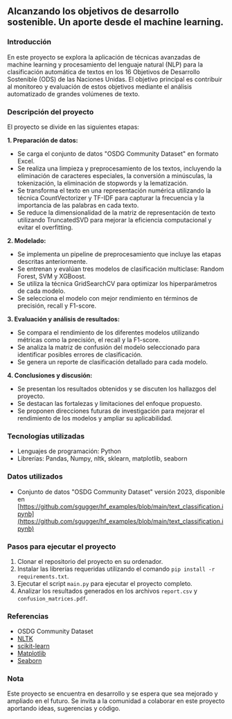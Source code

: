 ## Alcanzando los objetivos de desarrollo sostenible. Un aporte desde el machine learning.

### Introducción

En este proyecto se explora la aplicación de técnicas avanzadas de machine learning y procesamiento del lenguaje natural (NLP) para la clasificación automática de textos en los 16 Objetivos de Desarrollo Sostenible (ODS) de las Naciones Unidas. El objetivo principal es contribuir al monitoreo y evaluación de estos objetivos mediante el análisis automatizado de grandes volúmenes de texto.

### Descripción del proyecto

El proyecto se divide en las siguientes etapas:

**1. Preparación de datos:**

   - Se carga el conjunto de datos "OSDG Community Dataset" en formato Excel.
   - Se realiza una limpieza y preprocesamiento de los textos, incluyendo la eliminación de caracteres especiales, la conversión a minúsculas, la tokenización, la eliminación de stopwords y la lematización.
   - Se transforma el texto en una representación numérica utilizando la técnica CountVectorizer y TF-IDF para capturar la frecuencia y la importancia de las palabras en cada texto.
   - Se reduce la dimensionalidad de la matriz de representación de texto utilizando TruncatedSVD para mejorar la eficiencia computacional y evitar el overfitting.

**2. Modelado:**

   - Se implementa un pipeline de preprocesamiento que incluye las etapas descritas anteriormente.
   - Se entrenan y evalúan tres modelos de clasificación multiclase: Random Forest, SVM y XGBoost.
   - Se utiliza la técnica GridSearchCV para optimizar los hiperparámetros de cada modelo.
   - Se selecciona el modelo con mejor rendimiento en términos de precisión, recall y F1-score.

**3. Evaluación y análisis de resultados:**

   - Se compara el rendimiento de los diferentes modelos utilizando métricas como la precisión, el recall y la F1-score.
   - Se analiza la matriz de confusión del modelo seleccionado para identificar posibles errores de clasificación.
   - Se genera un reporte de clasificación detallado para cada modelo.

**4. Conclusiones y discusión:**

   - Se presentan los resultados obtenidos y se discuten los hallazgos del proyecto.
   - Se destacan las fortalezas y limitaciones del enfoque propuesto.
   - Se proponen direcciones futuras de investigación para mejorar el rendimiento de los modelos y ampliar su aplicabilidad.

### Tecnologías utilizadas

- Lenguajes de programación: Python
- Librerías: Pandas, Numpy, nltk, sklearn, matplotlib, seaborn

### Datos utilizados

- Conjunto de datos "OSDG Community Dataset" versión 2023, disponible en [https://github.com/sgugger/hf_examples/blob/main/text_classification.ipynb](https://github.com/sgugger/hf_examples/blob/main/text_classification.ipynb)


### Pasos para ejecutar el proyecto

1. Clonar el repositorio del proyecto en su ordenador.
2. Instalar las librerías requeridas utilizando el comando `pip install -r requirements.txt`.
3. Ejecutar el script `main.py` para ejecutar el proyecto completo.
4. Analizar los resultados generados en los archivos `report.csv` y `confusion_matrices.pdf`.

### Referencias

- OSDG Community Dataset
- [NLTK](https://www.nltk.org/)
- [scikit-learn](https://scikit-learn.org/)
- [Matplotlib](https://matplotlib.org/)
- [Seaborn](https://seaborn.pydata.org/)

### Nota

Este proyecto se encuentra en desarrollo y se espera que sea mejorado y ampliado en el futuro. Se invita a la comunidad a colaborar en este proyecto aportando ideas, sugerencias y código.
